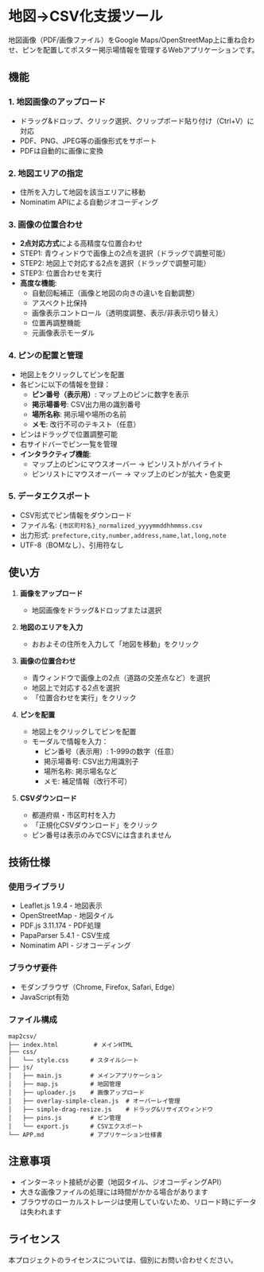 # 地図→CSV化支援ツール

地図画像（PDF/画像ファイル）をGoogle Maps/OpenStreetMap上に重ね合わせ、ピンを配置してポスター掲示場情報を管理するWebアプリケーションです。

## 機能

### 1. 地図画像のアップロード
- ドラッグ&ドロップ、クリック選択、クリップボード貼り付け（Ctrl+V）に対応
- PDF、PNG、JPEG等の画像形式をサポート
- PDFは自動的に画像に変換

### 2. 地図エリアの指定
- 住所を入力して地図を該当エリアに移動
- Nominatim APIによる自動ジオコーディング

### 3. 画像の位置合わせ
- **2点対応方式**による高精度な位置合わせ
- STEP1: 青ウィンドウで画像上の2点を選択（ドラッグで調整可能）
- STEP2: 地図上で対応する2点を選択（ドラッグで調整可能）
- STEP3: 位置合わせを実行
- **高度な機能**:
  - 自動回転補正（画像と地図の向きの違いを自動調整）
  - アスペクト比保持
  - 画像表示コントロール（透明度調整、表示/非表示切り替え）
  - 位置再調整機能
  - 元画像表示モーダル

### 4. ピンの配置と管理
- 地図上をクリックしてピンを配置
- 各ピンに以下の情報を登録：
  - **ピン番号（表示用）**: マップ上のピンに数字を表示
  - **掲示場番号**: CSV出力用の識別番号
  - **場所名称**: 掲示場や場所の名前
  - **メモ**: 改行不可のテキスト（任意）
- ピンはドラッグで位置調整可能
- 右サイドバーでピン一覧を管理
- **インタラクティブ機能**:
  - マップ上のピンにマウスオーバー → ピンリストがハイライト
  - ピンリストにマウスオーバー → マップ上のピンが拡大・色変更

### 5. データエクスポート
- CSV形式でピン情報をダウンロード
- ファイル名: `{市区町村名}_normalized_yyyymmddhhmmss.csv`
- 出力形式: `prefecture,city,number,address,name,lat,long,note`
- UTF-8（BOMなし）、引用符なし

## 使い方

1. **画像をアップロード**
   - 地図画像をドラッグ&ドロップまたは選択

2. **地図のエリアを入力**
   - おおよその住所を入力して「地図を移動」をクリック

3. **画像の位置合わせ**
   - 青ウィンドウで画像上の2点（道路の交差点など）を選択
   - 地図上で対応する2点を選択
   - 「位置合わせを実行」をクリック

4. **ピンを配置**
   - 地図上をクリックしてピンを配置
   - モーダルで情報を入力：
     - ピン番号（表示用）: 1-999の数字（任意）
     - 掲示場番号: CSV出力用識別子
     - 場所名称: 掲示場名など
     - メモ: 補足情報（改行不可）

5. **CSVダウンロード**
   - 都道府県・市区町村を入力
   - 「正規化CSVダウンロード」をクリック
   - ピン番号は表示のみでCSVには含まれません

## 技術仕様

### 使用ライブラリ
- Leaflet.js 1.9.4 - 地図表示
- OpenStreetMap - 地図タイル
- PDF.js 3.11.174 - PDF処理
- PapaParser 5.4.1 - CSV生成
- Nominatim API - ジオコーディング

### ブラウザ要件
- モダンブラウザ（Chrome, Firefox, Safari, Edge）
- JavaScript有効

### ファイル構成
```
map2csv/
├── index.html          # メインHTML
├── css/
│   └── style.css      # スタイルシート
├── js/
│   ├── main.js        # メインアプリケーション
│   ├── map.js         # 地図管理
│   ├── uploader.js    # 画像アップロード
│   ├── overlay-simple-clean.js  # オーバーレイ管理
│   ├── simple-drag-resize.js    # ドラッグ&リサイズウィンドウ
│   ├── pins.js        # ピン管理
│   └── export.js      # CSVエクスポート
└── APP.md             # アプリケーション仕様書
```

## 注意事項

- インターネット接続が必要（地図タイル、ジオコーディングAPI）
- 大きな画像ファイルの処理には時間がかかる場合があります
- ブラウザのローカルストレージは使用していないため、リロード時にデータは失われます

## ライセンス

本プロジェクトのライセンスについては、個別にお問い合わせください。